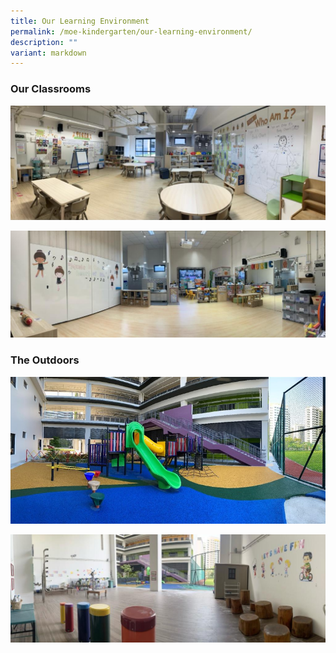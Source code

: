 ```yaml
---
title: Our Learning Environment
permalink: /moe-kindergarten/our-learning-environment/
description: ""
variant: markdown
---
```

### Our Classrooms
![](/images/mk_cr_new.jpeg)

![](/images/mk_musicrm.jpeg)

### The Outdoors

![](/images/mk_pg.jpg)

![](/images/mk_shelter.jpeg)